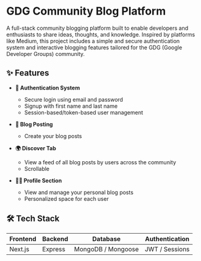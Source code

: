 # GDG Community Blog Platform

A full-stack community blogging platform built to enable developers and enthusiasts to share ideas, thoughts, and knowledge. Inspired by platforms like Medium, this project includes a simple and secure authentication system and interactive blogging features tailored for the GDG (Google Developer Groups) community.

## ✨ Features

- **🔐 Authentication System**
  - Secure login using email and password
  - Signup with first name and last name
  - Session-based/token-based user management 

- **📝 Blog Posting**
  - Create your blog posts

- **🌍 Discover Tab**
  - View a feed of all blog posts by users across the community
  - Scrollable 

- **🙋‍♂️ Profile Section**
  - View and manage your personal blog posts
  - Personalized space for each user

## 🛠️ Tech Stack

| Frontend | Backend | Database | Authentication |
|----------|---------|----------|----------------|
| Next.js  | Express | MongoDB / Mongoose | JWT / Sessions |

